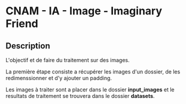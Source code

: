 # CNAM - IA - Image - Imaginary Friend

## Description
L'objectif et de faire du traitement sur des images.

La première étape consiste a récupérer les images d'un dossier, de les redimenssionner et d'y ajouter un padding.

Les images à traiter sont a placer dans le dossier **input_images** et le resultats de traitement se trouvera dans le dossier **datasets**.


